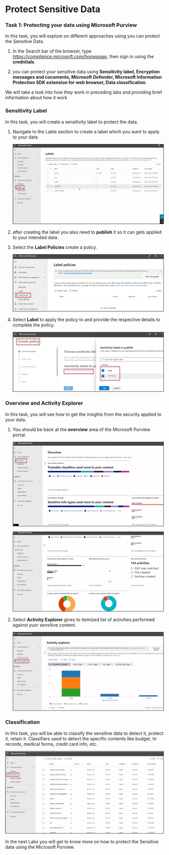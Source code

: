 # Protect Sensitive Data 


### Task 1: Protecting your data using Microsoft Purview 

In this task, you will explore on different approaches using you can protect the Sensitive Data.

1. In the Search bar of the browser, type *https://compliance.microsoft.com/homepage*, then  sign in using the **credntials**.

1. you can protect your sensitive data using **Sensitivity label, Encryption messages and cocuments, Microsoft Defender, Microsoft Information Protection SDK extension for web browser, Data classification**.


We will take a look into how they work in preceding labs and providing brief information about how it work

### Sensitivity Label 

In this task, you will create a sensitivity label to protect the data.

1. Navigate to the Lable section to create a label which you want to apply to your data

   ![Picture 1](../media/Purview_Label_01.png)

1. after creating the label you also need to **publish** it so it can gets applied to your intended data.

1. Select the **Label Policies** create a policy.

   ![Picture 1](../media/Purview_Label_Policies_02.png)


1. Select **Label** to apply the policy to and provide the respective details to complete the policy.

    ![Picture 1](../media/Purview_Label_Policies_attachlabel_03.png)



### Overview and Activity Explorer

In this task, you will see how to get the insights from the security applied to your data.

1. You should be back at the **overview** area of the Microsoft Purview portal.

   ![Picture 1](../media/Purview_Overview_04.png)

   ![Picture 1](../media/Purview_Overview_05.png)

1. Select **Activity Explorer** gives to itemized list of activities performed against yuor sensitive content.

   ![Picture 1](../media/Purview_Activity_Explorer_06.png)



### Classification

In this task, you will be able to classify the sensitive data to detect it, protect it, retain it. Classifiers used to detect the specific contents  like budget, hr records, medical forms, credit card info, etc.

 ![Picture 1](../media/Purview_Classifiers_07.png)


In the next Labs you will get to know more on how to protect the Sensitive data using the Microsoft Purview.
